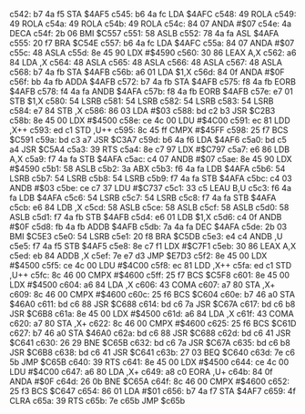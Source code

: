 c542: b7 4a f5  STA    $4AF5
c545: b6 4a fc  LDA    $4AFC
c548: 49        ROLA
c549: 49        ROLA
c54a: 49        ROLA
c54b: 49        ROLA
c54c: 84 07     ANDA   #$07
c54e: 4a        DECA
c54f: 2b 06     BMI    $C557
c551: 58        ASLB
c552: 78 4a fa  ASL    $4AFA
c555: 20 f7     BRA    $C54E
c557: b6 4a fc  LDA    $4AFC
c55a: 84 07     ANDA   #$07
c55c: 48        ASLA
c55d: 8e 45 90  LDX    #$4590
c560: 30 86     LEAX   A,X
c562: a6 84     LDA    ,X
c564: 48        ASLA
c565: 48        ASLA
c566: 48        ASLA
c567: 48        ASLA
c568: b7 4a fb  STA    $4AFB
c56b: a6 01     LDA    $1,X
c56d: 84 0f     ANDA   #$0F
c56f: bb 4a fb  ADDA   $4AFB
c572: b7 4a fb  STA    $4AFB
c575: f8 4a fb  EORB   $4AFB
c578: f4 4a fa  ANDB   $4AFA
c57b: f8 4a fb  EORB   $4AFB
c57e: e7 01     STB    $1,X
c580: 54        LSRB
c581: 54        LSRB
c582: 54        LSRB
c583: 54        LSRB
c584: e7 84     STB    ,X
c586: 86 03     LDA    #$03
c588: bd c2 b3  JSR    $C2B3
c58b: 8e 45 00  LDX    #$4500
c58e: ce 4c 00  LDU    #$4C00
c591: ec 81     LDD    ,X++
c593: ed c1     STD    ,U++
c595: 8c 45 ff  CMPX   #$45FF
c598: 25 f7     BCS    $C591
c59a: bd c3 a7  JSR    $C3A7
c59d: b6 4a f6  LDA    $4AF6
c5a0: bd c5 a4  JSR    $C5A4
c5a3: 39        RTS
c5a4: 8e c7 97  LDX    #$C797
c5a7: e6 86     LDB    A,X
c5a9: f7 4a fa  STB    $4AFA
c5ac: c4 07     ANDB   #$07
c5ae: 8e 45 90  LDX    #$4590
c5b1: 58        ASLB
c5b2: 3a        ABX
c5b3: f6 4a fa  LDB    $4AFA
c5b6: 54        LSRB
c5b7: 54        LSRB
c5b8: 54        LSRB
c5b9: f7 4a fa  STB    $4AFA
c5bc: c4 03     ANDB   #$03
c5be: ce c7 37  LDU    #$C737
c5c1: 33 c5     LEAU   B,U
c5c3: f6 4a fa  LDB    $4AFA
c5c6: 54        LSRB
c5c7: 54        LSRB
c5c8: f7 4a fa  STB    $4AFA
c5cb: e6 84     LDB    ,X
c5cd: 58        ASLB
c5ce: 58        ASLB
c5cf: 58        ASLB
c5d0: 58        ASLB
c5d1: f7 4a fb  STB    $4AFB
c5d4: e6 01     LDB    $1,X
c5d6: c4 0f     ANDB   #$0F
c5d8: fb 4a fb  ADDB   $4AFB
c5db: 7a 4a fa  DEC    $4AFA
c5de: 2b 03     BMI    $C5E3
c5e0: 54        LSRB
c5e1: 20 f8     BRA    $C5DB
c5e3: e4 c4     ANDB   ,U
c5e5: f7 4a f5  STB    $4AF5
c5e8: 8e c7 f1  LDX    #$C7F1
c5eb: 30 86     LEAX   A,X
c5ed: eb 84     ADDB   ,X
c5ef: 7e e7 d3  JMP    $E7D3
c5f2: 8e 45 00  LDX    #$4500
c5f5: ce 4c 00  LDU    #$4C00
c5f8: ec 81     LDD    ,X++
c5fa: ed c1     STD    ,U++
c5fc: 8c 46 00  CMPX   #$4600
c5ff: 25 f7     BCS    $C5F8
c601: 8e 45 00  LDX    #$4500
c604: a6 84     LDA    ,X
c606: 43        COMA
c607: a7 80     STA    ,X+
c609: 8c 46 00  CMPX   #$4600
c60c: 25 f6     BCS    $C604
c60e: b7 46 a0  STA    $46A0
c611: bd c6 88  JSR    $C688
c614: bd c6 7a  JSR    $C67A
c617: bd c6 b8  JSR    $C6B8
c61a: 8e 45 00  LDX    #$4500
c61d: a6 84     LDA    ,X
c61f: 43        COMA
c620: a7 80     STA    ,X+
c622: 8c 46 00  CMPX   #$4600
c625: 25 f6     BCS    $C61D
c627: b7 46 a0  STA    $46A0
c62a: bd c6 88  JSR    $C688
c62d: bd c6 41  JSR    $C641
c630: 26 29     BNE    $C65B
c632: bd c6 7a  JSR    $C67A
c635: bd c6 b8  JSR    $C6B8
c638: bd c6 41  JSR    $C641
c63b: 27 03     BEQ    $C640
c63d: 7e c6 5b  JMP    $C65B
c640: 39        RTS
c641: 8e 45 00  LDX    #$4500
c644: ce 4c 00  LDU    #$4C00
c647: a6 80     LDA    ,X+
c649: a8 c0     EORA   ,U+
c64b: 84 0f     ANDA   #$0F
c64d: 26 0b     BNE    $C65A
c64f: 8c 46 00  CMPX   #$4600
c652: 25 f3     BCS    $C647
c654: 86 01     LDA    #$01
c656: b7 4a f7  STA    $4AF7
c659: 4f        CLRA
c65a: 39        RTS
c65b: 7e c65b     JMP    $c65b
